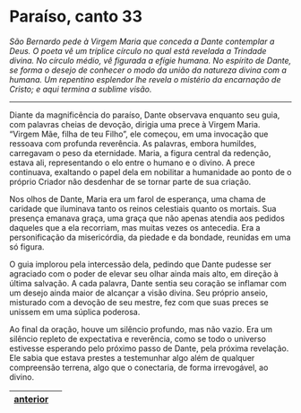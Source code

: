 # Paraíso, canto 33

_São Bernardo pede à Virgem Maria que conceda a Dante contemplar a Deus. O poeta vê um tríplice círculo no qual está revelada a Trindade divina. No círculo médio, vê figurada a efígie humana. No espírito de Dante, se forma o desejo de conhecer o modo da união da natureza divina com a humana. Um repentino esplendor lhe revela o mistério da encarnação de Cristo; e aqui termina a sublime visão._

---

Diante da magnificência do paraíso, Dante observava enquanto seu guia, com palavras cheias de devoção, dirigia uma prece à Virgem Maria. “Virgem Mãe, filha de teu Filho”, ele começou, em uma invocação que ressoava com profunda reverência. As palavras, embora humildes, carregavam o peso da eternidade. Maria, a figura central da redenção, estava ali, representando o elo entre o humano e o divino. A prece continuava, exaltando o papel dela em nobilitar a humanidade ao ponto de o próprio Criador não desdenhar de se tornar parte de sua criação.

Nos olhos de Dante, Maria era um farol de esperança, uma chama de caridade que iluminava tanto os reinos celestiais quanto os mortais. Sua presença emanava graça, uma graça que não apenas atendia aos pedidos daqueles que a ela recorriam, mas muitas vezes os antecedia. Era a personificação da misericórdia, da piedade e da bondade, reunidas em uma só figura.

O guia implorou pela intercessão dela, pedindo que Dante pudesse ser agraciado com o poder de elevar seu olhar ainda mais alto, em direção à última salvação. A cada palavra, Dante sentia seu coração se inflamar com um desejo ainda maior de alcançar a visão divina. Seu próprio anseio, misturado com a devoção de seu mestre, fez com que suas preces se unissem em uma súplica poderosa.

Ao final da oração, houve um silêncio profundo, mas não vazio. Era um silêncio repleto de expectativa e reverência, como se todo o universo estivesse esperando pelo próximo passo de Dante, pela próxima revelação. Ele sabia que estava prestes a testemunhar algo além de qualquer compreensão terrena, algo que o conectaria, de forma irrevogável, ao divino.

| [anterior](/c_paraiso/32/README.md) |  |
|----------|---------|
